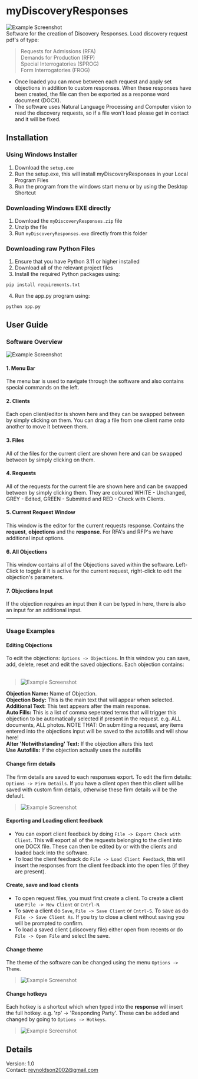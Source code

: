 # myDiscoveryResponses
![Example Screenshot](./TITLE_IMAGE.PNG)
<br />
Software for the creation of Discovery Responses. Load discovery request pdf's of type:
> Requests for Admissions (RFA)
> <br />
> Demands for Production (RFP)
> <br />
> Special Interrogatories (SPROG)
> <br />
> Form Interrogatories (FROG)

- Once loaded you can move between each request and apply set objections in addition to custom responses. When these responses have been created, the file can then be exported as a response word document (DOCX).
- The software uses Natural Language Processing and Computer vision to read the discovery requests, so if a file won't load please get in contact and it will be fixed.
## Installation
### Using Windows Installer
1. Download the ```setup.exe```
2. Run the setup.exe, this will install myDiscoveryResponses in your Local Program Files
3. Run the program from the windows start menu or by using the Desktop Shortcut

### Downloading Windows EXE directly
1. Download the ```myDiscoveryResponses.zip``` file
2. Unzip the file
3. Run ```myDiscoveryResponses.exe``` directly from this folder

### Downloading raw Python Files
1. Ensure that you have Python 3.11 or higher installed
2. Download all of the relevant project files
3. Install the required Python packages using:
```
pip install requirements.txt
```
4. Run the app.py program using:
```
python app.py
```

## User Guide
### Software Overview
![Example Screenshot](./USER_GUIDE_IMAGE.png)
#### 1. Menu Bar
The menu bar is used to navigate through the software and also contains special commands on the left.

#### 2. Clients
Each open client/editor is shown here and they can be swapped between by simply clicking on them. You can drag a file from one client name onto another to move it between them.

#### 3. Files
All of the files for the current client are shown here and can be swapped between by simply clicking on them.

#### 4. Requests
All of the requests for the current file are shown here and can be swapped between by simply clicking them. They are coloured WHITE - Unchanged, GREY - Edited, GREEN - Submitted and RED - Check with Clients.

#### 5. Current Request Window
This window is the editor for the current requests response. Contains the **request**, **objections** and the **response**. For RFA's and RFP's we have additional input options.

#### 6. All Objections
This window contains all of the Objections saved within the software. Left-Click to toggle if it is active for the current request, right-click to edit the objection's parameters.

#### 7. Objections Input
If the objection requires an input then it can be typed in here, there is also an input for an additional input.

---
### Usage Examples

#### Editing Objections
To edit the objections: ```Options -> Objections```. In this window you can save, add, delete, reset and edit the saved objections. Each objection contains:
<br /><br />
> ![Example Screenshot](./OBJECTIONS_IMAGE.PNG)

**Objection Name:** Name of Objection.
<br />
**Objection Body:** This is the main text that will appear when selected.
<br />
**Additional Text:** This text appears after the main response.
<br />
**Auto Fills:** This is a list of comma seperated terms that will trigger this objection to be automatically selected if present in the request. e.g. ALL documents, ALL photos. NOTE THAT: On submitting a request, any items entered into the objections input will be saved to the autofills and will show here!
<br />
**Alter 'Notwithstanding' Text:** If the objection alters this text
<br />
**Use Autofills:** If the objection actually uses the autofills


#### Change firm details
The firm details are saved to each responses export. To edit the firm details: ```Options -> Firm Details```. If you have a client open then this client will be saved with custom firm details, otherwise these firm details will be the default.

> ![Example Screenshot](./FIRM_IMAGE.PNG)

#### Exporting and Loading client feedback
- You can export client feedback by doing ```File -> Export Check with Client```. This will export all of the requests belonging to the client into one DOCX file. These can then be edited by or with the clients and loaded back into the software.
- To load the client feedback do ```File -> Load Client Feedback```, this will insert the responses from the client feedback into the open files (if they are present).

#### Create, save and load clients
- To open request files, you must first create a client. To create a client use ```File -> New Client``` or ```Cntrl-N```.
- To save a client do ```Save```, ```File -> Save Client``` or ```Cntrl-S```. To save as do ```File -> Save Client As```. If you try to close a client without saving you will be prompted to confirm.
- To load a saved client (.discovery file) either open from recents or do ```File -> Open File``` and select the save.

#### Change theme
The theme of the software can be changed using the menu ```Options -> Theme```.
> ![Example Screenshot](./THEME_IMAGE.PNG)

#### Change hotkeys
Each hotkey is a shortcut which when typed into the **response** will insert the full hotkey. e.g. 'rp' -> 'Responding Party'. These can be added and changed by going to ```Options -> Hotkeys```.
> ![Example Screenshot](./HOTKEYS_IMAGE.PNG)

## Details
Version: 1.0
<br />
Contact: reynoldson2002@gmail.com
